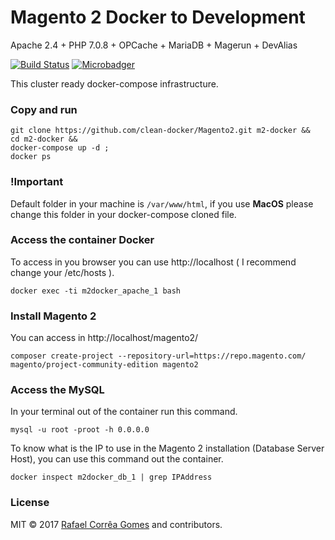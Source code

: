 # Magento 2 Docker to Development

Apache 2.4 + PHP 7.0.8 + OPCache + MariaDB + Magerun + DevAlias

[![Build Status](https://travis-ci.org/clean-docker/Magento2.svg?branch=master)](https://travis-ci.org/clean-docker/Magento2)
[![Microbadger](https://images.microbadger.com/badges/image/rafaelcgstz/magento2.svg)](https://microbadger.com/images/rafaelcgstz/magento2 "Get your own image badge on microbadger.com")

This cluster ready docker-compose infrastructure.

### Copy and run

```
git clone https://github.com/clean-docker/Magento2.git m2-docker &&
cd m2-docker &&
docker-compose up -d ;
docker ps
```

### !Important

Default folder in your machine is `/var/www/html`, if you use **MacOS** please change this folder in your docker-compose cloned file.

### Access the container Docker

To access in you browser you can use http://localhost ( I recommend change your /etc/hosts ).

```
docker exec -ti m2docker_apache_1 bash
```

### Install Magento 2

You can access in http://localhost/magento2/

```
composer create-project --repository-url=https://repo.magento.com/ magento/project-community-edition magento2
```

### Access the MySQL

In your terminal out of the container run this command.

```
mysql -u root -proot -h 0.0.0.0
```

To know what is the IP to use in the Magento 2 installation (Database Server Host), you can use this command out the container.

```
docker inspect m2docker_db_1 | grep IPAddress
```

### License

MIT © 2017 [Rafael Corrêa Gomes](https://github.com/rafaelstz/) and contributors.
